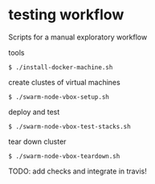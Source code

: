 # testing workflow

Scripts for a manual exploratory workflow

tools

    $ ./install-docker-machine.sh

create clustes of virtual machines

    $ ./swarm-node-vbox-setup.sh

deploy and test

    $ ./swarm-node-vbox-test-stacks.sh

tear down cluster

    $ ./swarm-node-vbox-teardown.sh



TODO: add checks and integrate in travis!